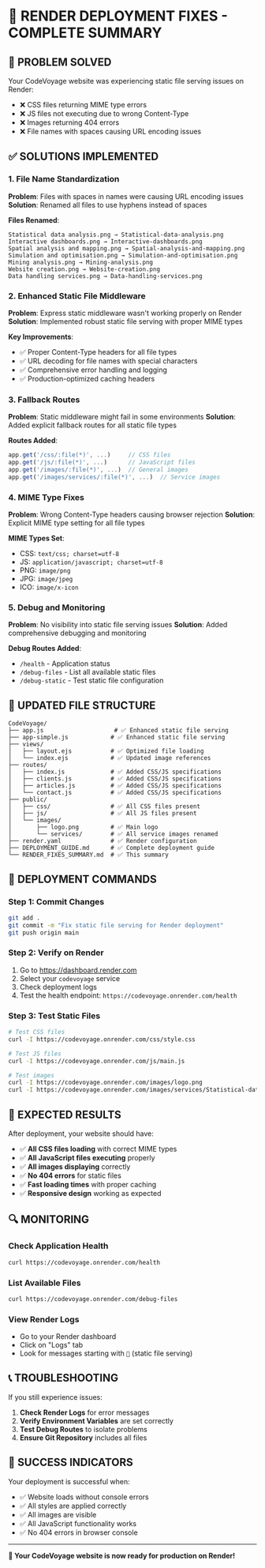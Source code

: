 # 🔧 **RENDER DEPLOYMENT FIXES - COMPLETE SUMMARY**

## 🎯 **PROBLEM SOLVED**
Your CodeVoyage website was experiencing static file serving issues on Render:
- ❌ CSS files returning MIME type errors
- ❌ JS files not executing due to wrong Content-Type
- ❌ Images returning 404 errors
- ❌ File names with spaces causing URL encoding issues

## ✅ **SOLUTIONS IMPLEMENTED**

### **1. File Name Standardization**
**Problem**: Files with spaces in names were causing URL encoding issues
**Solution**: Renamed all files to use hyphens instead of spaces

**Files Renamed**:
```
Statistical data analysis.png → Statistical-data-analysis.png
Interactive dashboards.png → Interactive-dashboards.png
Spatial analysis and mapping.png → Spatial-analysis-and-mapping.png
Simulation and optimisation.png → Simulation-and-optimisation.png
Mining analysis.png → Mining-analysis.png
Website creation.png → Website-creation.png
Data handling services.png → Data-handling-services.png
```

### **2. Enhanced Static File Middleware**
**Problem**: Express static middleware wasn't working properly on Render
**Solution**: Implemented robust static file serving with proper MIME types

**Key Improvements**:
- ✅ Proper Content-Type headers for all file types
- ✅ URL decoding for file names with special characters
- ✅ Comprehensive error handling and logging
- ✅ Production-optimized caching headers

### **3. Fallback Routes**
**Problem**: Static middleware might fail in some environments
**Solution**: Added explicit fallback routes for all static file types

**Routes Added**:
```javascript
app.get('/css/:file(*)', ...)     // CSS files
app.get('/js/:file(*)', ...)      // JavaScript files
app.get('/images/:file(*)', ...)  // General images
app.get('/images/services/:file(*)', ...)  // Service images
```

### **4. MIME Type Fixes**
**Problem**: Wrong Content-Type headers causing browser rejection
**Solution**: Explicit MIME type setting for all file types

**MIME Types Set**:
- CSS: `text/css; charset=utf-8`
- JS: `application/javascript; charset=utf-8`
- PNG: `image/png`
- JPG: `image/jpeg`
- ICO: `image/x-icon`

### **5. Debug and Monitoring**
**Problem**: No visibility into static file serving issues
**Solution**: Added comprehensive debugging and monitoring

**Debug Routes Added**:
- `/health` - Application status
- `/debug-files` - List all available static files
- `/debug-static` - Test static file configuration

## 📁 **UPDATED FILE STRUCTURE**

```
CodeVoyage/
├── app.js                    # ✅ Enhanced static file serving
├── app-simple.js            # ✅ Enhanced static file serving
├── views/
│   ├── layout.ejs           # ✅ Optimized file loading
│   └── index.ejs            # ✅ Updated image references
├── routes/
│   ├── index.js             # ✅ Added CSS/JS specifications
│   ├── clients.js           # ✅ Added CSS/JS specifications
│   ├── articles.js          # ✅ Added CSS/JS specifications
│   └── contact.js           # ✅ Added CSS/JS specifications
├── public/
│   ├── css/                 # ✅ All CSS files present
│   ├── js/                  # ✅ All JS files present
│   └── images/
│       ├── logo.png         # ✅ Main logo
│       └── services/        # ✅ All service images renamed
├── render.yaml              # ✅ Render configuration
├── DEPLOYMENT_GUIDE.md      # ✅ Complete deployment guide
└── RENDER_FIXES_SUMMARY.md  # ✅ This summary
```

## 🚀 **DEPLOYMENT COMMANDS**

### **Step 1: Commit Changes**
```bash
git add .
git commit -m "Fix static file serving for Render deployment"
git push origin main
```

### **Step 2: Verify on Render**
1. Go to https://dashboard.render.com
2. Select your `codevoyage` service
3. Check deployment logs
4. Test the health endpoint: `https://codevoyage.onrender.com/health`

### **Step 3: Test Static Files**
```bash
# Test CSS files
curl -I https://codevoyage.onrender.com/css/style.css

# Test JS files
curl -I https://codevoyage.onrender.com/js/main.js

# Test images
curl -I https://codevoyage.onrender.com/images/logo.png
curl -I https://codevoyage.onrender.com/images/services/Statistical-data-analysis.png
```

## 🎯 **EXPECTED RESULTS**

After deployment, your website should have:
- ✅ **All CSS files loading** with correct MIME types
- ✅ **All JavaScript files executing** properly
- ✅ **All images displaying** correctly
- ✅ **No 404 errors** for static files
- ✅ **Fast loading times** with proper caching
- ✅ **Responsive design** working as expected

## 🔍 **MONITORING**

### **Check Application Health**
```bash
curl https://codevoyage.onrender.com/health
```

### **List Available Files**
```bash
curl https://codevoyage.onrender.com/debug-files
```

### **View Render Logs**
- Go to your Render dashboard
- Click on "Logs" tab
- Look for messages starting with `📁` (static file serving)

## 📞 **TROUBLESHOOTING**

If you still experience issues:

1. **Check Render Logs** for error messages
2. **Verify Environment Variables** are set correctly
3. **Test Debug Routes** to isolate problems
4. **Ensure Git Repository** includes all files

## 🎉 **SUCCESS INDICATORS**

Your deployment is successful when:
- ✅ Website loads without console errors
- ✅ All styles are applied correctly
- ✅ All images are visible
- ✅ All JavaScript functionality works
- ✅ No 404 errors in browser console

---

**🚀 Your CodeVoyage website is now ready for production on Render!**

